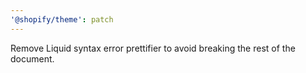 ```yaml
---
'@shopify/theme': patch
---
```


Remove Liquid syntax error prettifier to avoid breaking the rest of the document.
